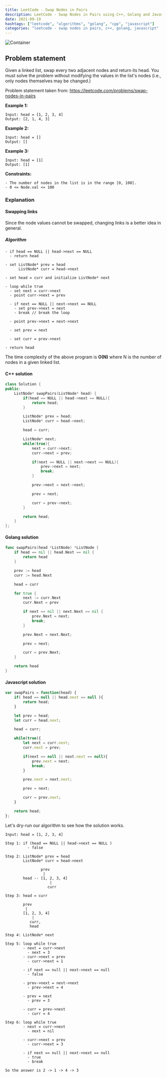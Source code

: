 ```yaml
---
title: LeetCode - Swap Nodes in Pairs
description: LeetCode - Swap Nodes in Pairs using C++, Golang and Javascript.
date: 2021-09-19
hashtags: ["leetcode", "algorithms", "golang", "cpp", "javascript"]
categories: "leetcode - swap nodes in pairs, c++, golang, javascript"
---
```


![Container](./../swap-nodes-in-pairs.png)

## Problem statement

Given a linked list,
swap every two adjacent nodes and return its head.
You must solve the problem without modifying the
values in the list's nodes (i.e., only nodes themselves may be changed.)

Problem statement taken from: <a href='https://leetcode.com/problems/swap-nodes-in-pairs' target='_blank'>https://leetcode.com/problems/swap-nodes-in-pairs</a>

**Example 1:**

```
Input: head = [1, 2, 3, 4]
Output: [2, 1, 4, 3]
```

**Example 2:**

```
Input: head = []
Output: []
```

**Example 3:**

```
Input: head = [1]
Output: [1]
```

**Constraints:**

```
- The number of nodes in the list is in the range [0, 100].
- 0 <= Node.val <= 100
```

### Explanation

#### Swapping links

Since the node values cannot be swapped,
changing links is a better idea in general.

##### Algorithm

```
- if head == NULL || head->next == NULL
  - return head

- set ListNode* prev = head
      ListNode* curr = head->next

- set head = curr and initialize ListNode* next

- loop while true
  - set next = curr->next
  - point curr->next = prev

  - if next == NULL || next->next == NULL
    - set prev->next = next
    - break // break the loop

  - point prev->next = next->next

  - set prev = next

  - set curr = prev->next

- return head
```

The time complexity of the above program is **O(N)**
where N is the number of nodes in a given linked list.

#### C++ solution

```cpp
class Solution {
public:
    ListNode* swapPairs(ListNode* head) {
        if(head == NULL || head->next == NULL){
            return head;
        }

        ListNode* prev = head;
        ListNode* curr = head->next;

        head = curr;

        ListNode* next;
        while(true){
            next = curr->next;
            curr->next = prev;

            if(next == NULL || next->next == NULL){
                prev->next = next;
                break;
            }

            prev->next = next->next;

            prev = next;

            curr = prev->next;
        }

        return head;
    }
};
```

#### Golang solution

```go
func swapPairs(head *ListNode) *ListNode {
    if head == nil || head.Next == nil {
        return head
    }

    prev := head
    curr := head.Next

    head = curr

    for true {
        next := curr.Next
        curr.Next = prev

        if next == nil || next.Next == nil {
            prev.Next = next;
            break;
        }

        prev.Next = next.Next;

        prev = next;

        curr = prev.Next;
    }

    return head
}
```

#### Javascript solution

```javascript
var swapPairs = function(head) {
    if( head == null || head.next == null ){
        return head;
    }

    let prev = head;
    let curr = head.next;

    head = curr;

    while(true){
        let next = curr.next;
        curr.next = prev;

        if(next == null || next.next == null){
            prev.next = next;
            break;
        }

        prev.next = next.next;

        prev = next;

        curr = prev.next;
    }

    return head;
};
```

Let's dry-run our algorithm to see how the solution works.

```
Input: head = [1, 2, 3, 4]

Step 1: if (head == NULL || head->next == NULL )
          - false

Step 2: ListNode* prev = head
        ListNode* curr = head->next

                prev
                 |
        head -- [1, 2, 3, 4]
                    |
                   curr

Step 3: head = curr

        prev
         |
        [1, 2, 3, 4]
            |
           curr,
           head

Step 4: ListNode* next

Step 5: loop while true
        - next = curr->next
          - next = 3
        - curr->next = prev
          - curr->next = 1

        - if next == null || next->next == null
          - false

        - prev->next = next->next
          - prev->next = 4

        - prev = next
          - prev = 3

        - curr = prev->next
          - curr = 4

Step 6: loop while true
        - next = curr->next
          - next = nil

        - curr->next = prev
          - curr->next = 3

        - if next == null || next->next == null
          - true
          - break

So the answer is 2 -> 1 -> 4 -> 3
```
